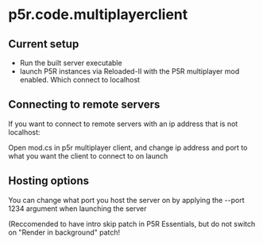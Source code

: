 # p5r.code.multiplayerclient

## Current setup

+ Run the built server executable
+ launch P5R instances via Reloaded-II with the P5R multiplayer mod enabled. Which connect to localhost

## Connecting to remote servers
If you want to connect to remote servers with an ip address that is not localhost:

Open mod.cs in p5r multiplayer client, and change ip address and port to what you want the client to connect to on launch

## Hosting options
You can change what port you host the server on by applying the --port 1234 argument when launching the server


(Reccomended to have intro skip patch in P5R Essentials, but do not switch on "Render in background" patch!
